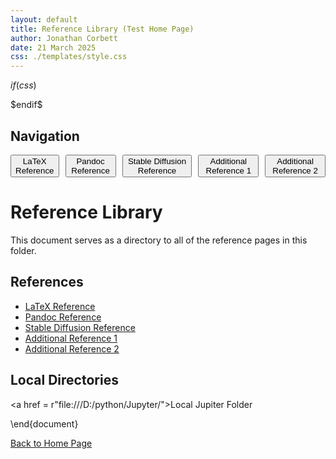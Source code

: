 ```yaml
---
layout: default
title: Reference Library (Test Home Page)
author: Jonathan Corbett
date: 21 March 2025
css: ./templates/style.css
---
```


$if(css)$
<link rel="stylesheet" href="$css%">
$endif$

## Navigation

<div style="display: flex; gap: 10px;">
  <a href="ref_latex.html"><button>LaTeX Reference</button></a>
  <a href="ref_pandoc.html"><button>Pandoc Reference</button></a>
  <a href="stable-diffusion.html"><button>Stable Diffusion Reference</button></a>
  <a href="additional_ref_1.html"><button>Additional Reference 1</button></a>
  <a href="additional_ref_2.html"><button>Additional Reference 2</button></a>
</div>

# Reference Library

This document serves as a directory to all of the reference pages in this folder.


## References

<div></div>

- [LaTeX Reference](ref_latex.md)
- [Pandoc Reference](ref_pandoc.md)
- [Stable Diffusion Reference](stable-diffusion.md)
- [Additional Reference 1](additional_ref_1.md)
- [Additional Reference 2](additional_ref_2.md)

## Local Directories

<a href = r"file:///D:/python/Jupyter/">Local Jupiter Folder</a>

\end{document}


<footer>
  <p><a href="index.html">Back to Home Page</a></p>
</footer>
